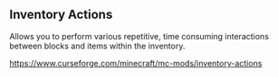 ## Inventory Actions
Allows you to perform various repetitive, time consuming interactions between blocks and items within the inventory.

https://www.curseforge.com/minecraft/mc-mods/inventory-actions